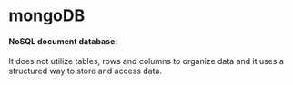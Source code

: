 # mongoDB

#### NoSQL document database:

It does not utilize tables, rows and columns to organize data and it uses a structured way to store and access data.

